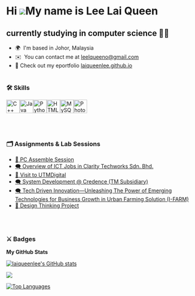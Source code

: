 Hi ![](https://user-images.githubusercontent.com/18350557/176309783-0785949b-9127-417c-8b55-ab5a4333674e.gif)My name is Lee Lai Queen
=====================================================================================================================================

currently studying in computer science :woman_student:
--------------------------------------

* 🌍  I'm based in Johor, Malaysia
* ✉️  You can contact me at [leelqueeno@gmail.com](mailto:leelqueeno@gmail.com)
* 📣  Check out my eportfolio [laiqueenlee.github.io](laiqueenlee.github.io)
<br><br>
### :hammer_and_wrench: Skills

<p align="left">
<a href="https://docs.microsoft.com/en-us/cpp/?view=msvc-170" target="_blank" rel="noreferrer"><img src="https://raw.githubusercontent.com/danielcranney/readme-generator/main/public/icons/skills/cplusplus-colored.svg" width="36" height="36" alt="C++" /></a><a href="https://www.oracle.com/java/" target="_blank" rel="noreferrer"><img src="https://raw.githubusercontent.com/danielcranney/readme-generator/main/public/icons/skills/java-colored.svg" width="36" height="36" alt="Java" /></a><a href="https://www.python.org/" target="_blank" rel="noreferrer"><img src="https://raw.githubusercontent.com/danielcranney/readme-generator/main/public/icons/skills/python-colored.svg" width="36" height="36" alt="Python" /></a><a href="https://developer.mozilla.org/en-US/docs/Glossary/HTML5" target="_blank" rel="noreferrer"><img src="https://raw.githubusercontent.com/danielcranney/readme-generator/main/public/icons/skills/html5-colored.svg" width="36" height="36" alt="HTML5" /></a><a href="https://www.mysql.com/" target="_blank" rel="noreferrer"><img src="https://raw.githubusercontent.com/danielcranney/readme-generator/main/public/icons/skills/mysql-colored.svg" width="36" height="36" alt="MySQL" /></a><a href="https://www.adobe.com/uk/products/photoshop.html" target="_blank" rel="noreferrer"><img src="https://raw.githubusercontent.com/danielcranney/readme-generator/main/public/icons/skills/photoshop-colored.svg" width="36" height="36" alt="Photoshop" /></a>
</p>

<br><br>
### :card_index_dividers: Assignments & Lab Sessions
- [:electric_plug: PC Assemble Session](https://github.com/laiqueenlee/lab_pcassemble1/tree/main) <br>
- [:left_speech_bubble: Overview of ICT Jobs in Clarity Techworks Sdn. Bhd.](https://github.com/laiqueenlee/TIS_industrialtalk_1)<br>
- [	:office: Visit to UTMDigital](https://github.com/laiqueenlee/TIS_industrialvisit_1)<br>
- [:left_speech_bubble: System Development @ Credence (TM Subsidiary)](https://github.com/laiqueenlee/TIS_industrialtalk2) <br>
- [:left_speech_bubble: Tech Driven Innovation—Unleashing The Power of Emerging Technologies for Business Growth in Urban Farming Solution (I-FARM)](https://github.com/laiqueenlee/TIS_industrialtalk3) <br>
- [:triangular_flag_on_post: Design Thinking Project](https://github.com/laiqueenlee/TIS_designthinking)<br>

<br><br>
### :crossed_swords: Badges

<b>My GitHub Stats</b>

<a href="http://www.github.com/laiqueenlee"><img src="https://github-readme-stats.vercel.app/api?username=laiqueenlee&show_icons=true&hide=&count_private=true&title_color=0891b2&text_color=ffffff&icon_color=0891b2&bg_color=1c1917&hide_border=true&show_icons=true" alt="laiqueenlee's GitHub stats" /></a>

<a href="http://www.github.com/laiqueenlee"><img src="https://github-readme-streak-stats.herokuapp.com/?user=laiqueenlee&stroke=ffffff&background=1c1917&ring=0891b2&fire=0891b2&currStreakNum=ffffff&currStreakLabel=0891b2&sideNums=ffffff&sideLabels=ffffff&dates=ffffff&hide_border=true" /></a>

<a href="https://github.com/laiqueenlee" align="left"><img src="https://github-readme-stats.vercel.app/api/top-langs/?username=laiqueenlee&langs_count=10&title_color=0891b2&text_color=ffffff&icon_color=0891b2&bg_color=1c1917&hide_border=true&locale=en&custom_title=Top%20%Languages" alt="Top Languages" /></a>
